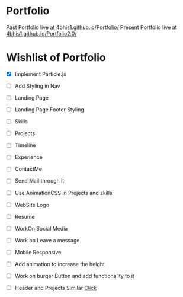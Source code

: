# Portfolio

Past Portfolio live at <a href="https://4bhis1.github.io/Portfolio/">4bhis1.github.io/Portfolio/</a>
Present Portfolio live at <a href="https://4bhis1.github.io/Portfolio2.0/">4bhis1.github.io/Portfolio2.0/</a>

# Wishlist of Portfolio

- [x] Implement Particle.js
- [ ] Add Styling in Nav
- [ ] Landing Page
- [ ] Landing Page Footer Styling
- [ ] Skills 
- [ ] Projects
- [ ] Timeline
- [ ] Experience
- [ ] ContactMe
- [ ] Send Mail through it
- [ ] Use AnimationCSS in Projects and skills
- [ ] WebSite Logo
- [ ] Resume
- [ ] WorkOn Social Media
- [ ] Work on Leave a message
- [ ] Mobile Responsive
- [ ] Add animation to increase the height 
- [ ] Work on burger Button and add functionality to it
- [ ] Header and Projects Similar <a href="https://rajrajhans.com/about/">Click</a>




